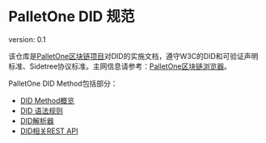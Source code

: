# PalletOne DID 规范

version:  0.1

该仓库是[PalletOne区块链项目](http://pallet.one/)对DID的实施文档，遵守W3C的DID和可验证声明标准、Sidetree协议标准。主网信息请参考：[PalletOne区块链浏览器](https://www.palletone.info/)。



PalletOne DID Method包括部分：

- [DID Method概览](https://github.com/palletone/palletone-DID/blob/master/docs/did-method/palletone-did-method-overview-zh-CN.md)
- [DID 语法规则](https://github.com/palletone/palletone-DID/blob/master/docs/did-method/palletone-did-syntaxes-zh-CN.md)
- [DID解析器](https://github.com/palletone/palletone-DID/blob/master/docs/did-method/palletone-did-resolver-zh-CN.md)
- [DID相关REST API](https://github.com/palletone/palletone-DID/blob/master/docs/sidetree-node/palletone-sidetree-rest-api-zh-CN.md)

